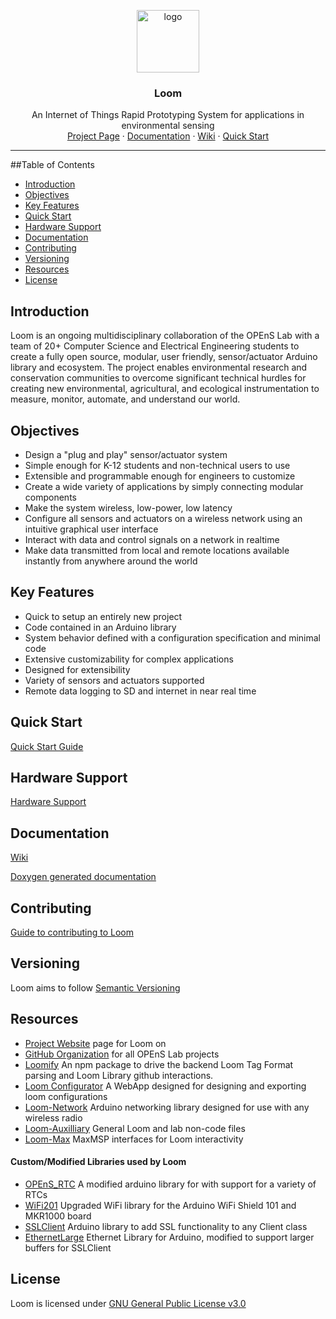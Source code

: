 <p align="center">
    <img src="http://web.engr.oregonstate.edu/~goertzel/OPEnSLogo.png" alt="logo" width="100" height="100">
  </a>
</p>

<h3 align="center">Loom</h3>
<p align="center">
  An Internet of Things Rapid Prototyping System for applications in environmental sensing
  <br>
  <a href="http://www.open-sensing.org/project-loom">Project Page</a>
  ·
  <a href="http://web.engr.oregonstate.edu/~goertzel/Loom_documentation_html/">Documentation</a>
  ·
  <a href="https://wiki.open-sensing.org/doku.php?id=loom">Wiki</a>
  ·
  <a href=#quick-start>Quick Start</a>
</p>

------

##Table of Contents

- [Introduction](#introduction)
- [Objectives](#objectives)
- [Key Features](#key-features)
- [Quick Start](#quick-start)
- [Hardware Support](#hardware-support)
- [Documentation](#documentation)
- [Contributing](#contributing)
- [Versioning](#versioning)
- [Resources](#resources)
- [License](#license)

## Introduction

Loom is an ongoing multidisciplinary collaboration of the OPEnS Lab with a team of 20+ Computer Science and Electrical Engineering students to create a fully open source, modular, user friendly, sensor/actuator Arduino library and ecosystem. The project enables environmental research and conservation communities to overcome significant technical hurdles for creating new environmental, agricultural, and ecological instrumentation to measure, monitor, automate, and understand our world. 

## Objectives

- Design a "plug and play" sensor/actuator system
- Simple enough for K-12 students and non-technical users to use
- Extensible and programmable enough for engineers to customize
- Create a wide variety of applications by simply connecting modular components
- Make the system wireless, low-power, low latency
- Configure all sensors and actuators on a wireless network using an intuitive graphical user interface
- Interact with data and control signals on a network in realtime
- Make data transmitted from local and remote locations available instantly from anywhere around the world

## Key Features

- Quick to setup an entirely new project
- Code contained in an Arduino library
- System behavior defined with a configuration specification and minimal code
- Extensive customizability for complex applications
- Designed for extensibility
- Variety of sensors and actuators supported 
- Remote data logging to SD and internet in near real time

## Quick Start

 [Quick Start Guide](https://github.com/OPEnSLab-OSU/Loom/blob/master/Quick_Start_Readme.md)

## Hardware Support

[Hardware Support](https://github.com/OPEnSLab-OSU/Loom/blob/master/Readme_Hardware_Support.md)

## Documentation

[Wiki](https://wiki.open-sensing.org/doku.php?id=loom)

[Doxygen generated documentation](http://web.engr.oregonstate.edu/~goertzel/Loom_documentation/)

## Contributing

[Guide to contributing to Loom](https://github.com/OPEnSLab-OSU/Loom/blob/master/ReadMe_Contributing.md)

## Versioning

Loom aims to follow [Semantic Versioning](https://semver.org) 

## Resources

- [Project Website](http://www.open-sensing.org/project-loom) page for Loom on 
- [GitHub Organization](https://github.com/OPEnSLab-OSU) for all OPEnS Lab projects
- [Loomify](https://github.com/OPEnSLab-OSU/Loomify) An npm package to drive the backend Loom Tag Format parsing and Loom Library github interactions.
- [Loom Configurator](https://github.com/OPEnSLab-OSU/Loom_Configurator) A WebApp designed for designing and exporting loom configurations
- [Loom-Network](https://github.com/OPEnSLab-OSU/Loom-Network) Arduino networking library designed for use with any wireless radio
- [Loom-Auxilliary](https://github.com/OPEnSLab-OSU/Loom_Auxiliary) General Loom and lab non-code files
- [Loom-Max](https://github.com/OPEnSLab-OSU/Loom-Max) MaxMSP interfaces for Loom interactivity

#### Custom/Modified Libraries used by Loom


- [OPEnS_RTC](https://github.com/OPEnSLab-OSU/OPEnS_RTC) A modified arduino library for with support for a variety of RTCs
- [WiFi201](https://github.com/OPEnSLab-OSU/WiFi201) Upgraded WiFi library for the Arduino WiFi Shield 101 and MKR1000 board
- [SSLClient](https://github.com/OPEnSLab-OSU/SSLClient) Arduino library to add SSL functionality to any Client class 
- [EthernetLarge](https://github.com/OPEnSLab-OSU/EthernetLarge) Ethernet Library for Arduino, modified to support larger buffers for SSLClient

## License 

Loom is licensed under [GNU General Public License v3.0](https://github.com/OPEnSLab-OSU/Loom/blob/master/LICENSE)